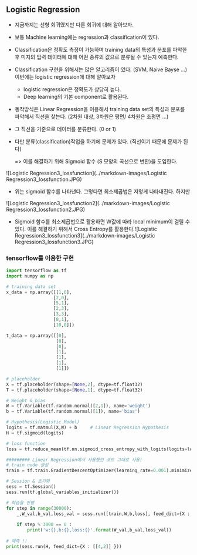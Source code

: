 ## Logistic Regression

* 지금까지는 선형 회귀였지만 다른 회귀에 대해 알아보자.

* 보통 Machine learning에는 regression과 classification이 있다.

* Classification은 정확도 측정이 가능하며 training data의 특성과 분포를 파악한 후 미지의 입력 데이터에 대해 어떤 종류의 값으로 분류될 수 있는지 예측한다.

* Classification 구현을 위해서는 많은 알고리즘이 있다. (SVM, Naive Bayse ...) 이번에는 logistic regression에 대해 알아보자

  * logistic regression은 정확도가 상당히 높다.
  * Deep learning의 기본 component로 활용된다.

* 동작방식은 Linear Regression을 이용해서 training data set의 특성과 분포를 파악해서 직선을 찾는다. (2차원 대상, 3차원은 평면/ 4차원은 초평면 ...)

* 그 직선을 기준으로 데이터를 분류한다. (0 or 1)

* 다만 분류(classification)작업을 하기에 문제가 있다. (직선이기 때문에 문제가 된다)

  => 이를 해결하기 위해 Sigmoid 함수 (S 모양의 곡선으로 변환)을 도입한다.

![Logistic Regression3_lossfunction](../markdown-images/Logistic Regression3_lossfunction.JPG)

* 위는 sigmoid 함수를 나타낸다. 그렇다면 최소제곱법은 저렇게 나타내진다. 하지만

![Logistic Regression3_lossfunction2](../markdown-images/Logistic Regression3_lossfunction2.JPG)

* Sigmoid 함수를 최소제곱법으로 활용하면 W값에 따라 local minimum이 걸릴 수 있다. 이를 해결하기 위해서 Cross Entropy를 활용한다.![Logistic Regression3_lossfunction3](../markdown-images/Logistic Regression3_lossfunction3.JPG)



### tensorflow를 이용한 구현

```python
import tensorflow as tf
import numpy as np

# training data set
x_data = np.array([[1,0],
                  [2,0],
                  [5,1],
                  [2,3], 
                  [3,3],
                  [8,1],
                  [10,0]])

t_data = np.array([[0],
                   [0],
                   [0],
                   [1],
                   [1],
                   [1],
                   [1]])

# placeholder
X = tf.placeholder(shape=[None,2], dtype=tf.float32)
T = tf.placeholder(shape=[None,1], dtype=tf.float32)

# Weight & bias
W = tf.Variable(tf.random.normal([2,1]), name='weight')
b = tf.Variable(tf.random.normal([1]), name='bias')

# Hypothesis(Logistic Model)
logits = tf.matmul(X,W) + b     # Linear Regression Hypothesis
H = tf.sigmoid(logits)

# loss function
loss = tf.reduce_mean(tf.nn.sigmoid_cross_entropy_with_logits(logits=logits, labels=T))

######### Linear Regression에서 사용했던 코드 그대로 사용!
# train node 생성
train = tf.train.GradientDescentOptimizer(learning_rate=0.001).minimize(loss)

# Session & 초기화
sess = tf.Session()
sess.run(tf.global_variables_initializer())

# 학습을 진행
for step in range(30000):
    _,W_val,b_val,loss_val = sess.run([train,W,b,loss], feed_dict={X : x_data, T : t_data})
    
    if step % 3000 == 0 :
        print('w:{},b:{},loss:{}'.format(W_val,b_val,loss_val))
    
# 예측 !!
print(sess.run(H, feed_dict={X : [[4,2]] }))
```

